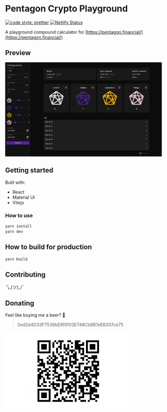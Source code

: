 # Pentagon Crypto Playground

<!-- [START badges] -->

[![code style: prettier](https://img.shields.io/badge/code_style-prettier-ff69b4.svg?style=flat-square)](https://github.com/prettier/prettier)
[![Netlify Status](https://api.netlify.com/api/v1/badges/5d695f96-0ab4-447d-b7c6-ae8a250aab4e/deploy-status)](https://app.netlify.com/sites/pentagon-crypto-playground/deploys)

<!-- [END badges] -->

A playground compound calculator for [https://pentagon.financial/](https://pentagon.financial/)

## Preview

![preview.png](preview.png)

## Getting started

Built with:

- React
- Material UI
- Vitejs

### How to use

```sh
yarn install
yarn dev
```

## How to build for production

```sh
yarn build
```

## Contributing

¯\\\_(ツ)\_/¯

## Donating

Feel like buying me a beer? 🍻

> 0xd2d4D33F7539bE8f0f03E748Cb8B1eEB307ce75

![Account QR](donate.png)

